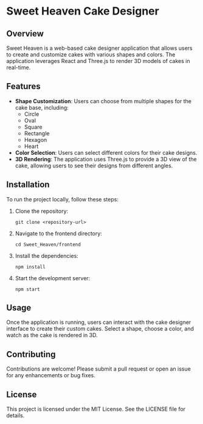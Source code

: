 # Sweet Heaven Cake Designer

## Overview
Sweet Heaven is a web-based cake designer application that allows users to create and customize cakes with various shapes and colors. The application leverages React and Three.js to render 3D models of cakes in real-time.

## Features
- **Shape Customization**: Users can choose from multiple shapes for the cake base, including:
  - Circle
  - Oval
  - Square
  - Rectangle
  - Hexagon
  - Heart
- **Color Selection**: Users can select different colors for their cake designs.
- **3D Rendering**: The application uses Three.js to provide a 3D view of the cake, allowing users to see their designs from different angles.

## Installation
To run the project locally, follow these steps:

1. Clone the repository:
   ```
   git clone <repository-url>
   ```
2. Navigate to the frontend directory:
   ```
   cd Sweet_Heaven/frontend
   ```
3. Install the dependencies:
   ```
   npm install
   ```
4. Start the development server:
   ```
   npm start
   ```

## Usage
Once the application is running, users can interact with the cake designer interface to create their custom cakes. Select a shape, choose a color, and watch as the cake is rendered in 3D.

## Contributing
Contributions are welcome! Please submit a pull request or open an issue for any enhancements or bug fixes.

## License
This project is licensed under the MIT License. See the LICENSE file for details.